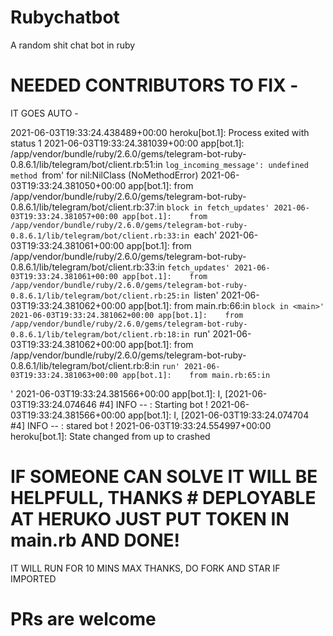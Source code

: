 # Rubychatbot

A random shit chat bot in ruby

# NEEDED CONTRIBUTORS TO FIX -

IT GOES AUTO - 

2021-06-03T19:33:24.438489+00:00 heroku[bot.1]: Process exited with status 1
2021-06-03T19:33:24.381039+00:00 app[bot.1]: /app/vendor/bundle/ruby/2.6.0/gems/telegram-bot-ruby-0.8.6.1/lib/telegram/bot/client.rb:51:in `log_incoming_message': undefined method `from' for nil:NilClass (NoMethodError)
2021-06-03T19:33:24.381050+00:00 app[bot.1]: 	from /app/vendor/bundle/ruby/2.6.0/gems/telegram-bot-ruby-0.8.6.1/lib/telegram/bot/client.rb:37:in `block in fetch_updates'
2021-06-03T19:33:24.381057+00:00 app[bot.1]: 	from /app/vendor/bundle/ruby/2.6.0/gems/telegram-bot-ruby-0.8.6.1/lib/telegram/bot/client.rb:33:in `each'
2021-06-03T19:33:24.381061+00:00 app[bot.1]: 	from /app/vendor/bundle/ruby/2.6.0/gems/telegram-bot-ruby-0.8.6.1/lib/telegram/bot/client.rb:33:in `fetch_updates'
2021-06-03T19:33:24.381061+00:00 app[bot.1]: 	from /app/vendor/bundle/ruby/2.6.0/gems/telegram-bot-ruby-0.8.6.1/lib/telegram/bot/client.rb:25:in `listen'
2021-06-03T19:33:24.381062+00:00 app[bot.1]: 	from main.rb:66:in `block in <main>'
2021-06-03T19:33:24.381062+00:00 app[bot.1]: 	from /app/vendor/bundle/ruby/2.6.0/gems/telegram-bot-ruby-0.8.6.1/lib/telegram/bot/client.rb:18:in `run'
2021-06-03T19:33:24.381062+00:00 app[bot.1]: 	from /app/vendor/bundle/ruby/2.6.0/gems/telegram-bot-ruby-0.8.6.1/lib/telegram/bot/client.rb:8:in `run'
2021-06-03T19:33:24.381063+00:00 app[bot.1]: 	from main.rb:65:in `<main>'
2021-06-03T19:33:24.381566+00:00 app[bot.1]: I, [2021-06-03T19:33:24.074646 #4]  INFO -- : Starting bot !
2021-06-03T19:33:24.381566+00:00 app[bot.1]: I, [2021-06-03T19:33:24.074704 #4]  INFO -- : stared bot !
2021-06-03T19:33:24.554997+00:00 heroku[bot.1]: State changed from up to crashed
  
  
  # IF SOMEONE CAN SOLVE IT WILL BE HELPFULL, THANKS # DEPLOYABLE AT HERUKO JUST PUT TOKEN IN main.rb AND DONE!
  
  
  IT WILL RUN FOR 10 MINS MAX THANKS, DO FORK AND STAR IF IMPORTED
# PRs are welcome
